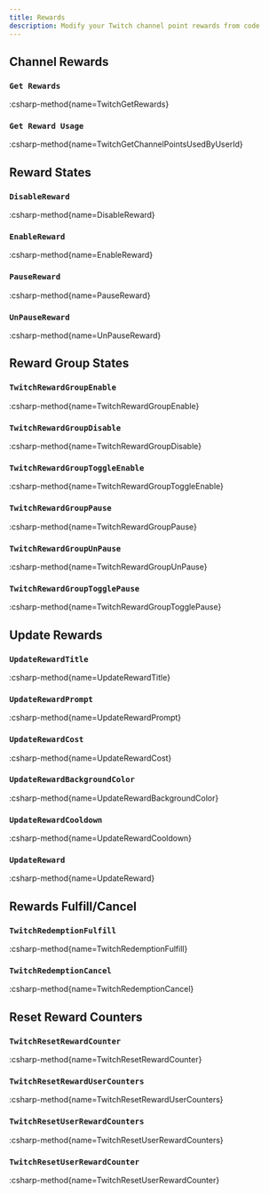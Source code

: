 ```yaml
---
title: Rewards
description: Modify your Twitch channel point rewards from code
---
```


## Channel Rewards
### `Get Rewards`
:csharp-method{name=TwitchGetRewards}

### `Get Reward Usage`
:csharp-method{name=TwitchGetChannelPointsUsedByUserId}

## Reward States
### `DisableReward`
:csharp-method{name=DisableReward}

### `EnableReward`
:csharp-method{name=EnableReward}

### `PauseReward`
:csharp-method{name=PauseReward}

### `UnPauseReward`
:csharp-method{name=UnPauseReward}

## Reward Group States
### `TwitchRewardGroupEnable`
:csharp-method{name=TwitchRewardGroupEnable}

### `TwitchRewardGroupDisable`
:csharp-method{name=TwitchRewardGroupDisable}

### `TwitchRewardGroupToggleEnable`
:csharp-method{name=TwitchRewardGroupToggleEnable}

### `TwitchRewardGroupPause`
:csharp-method{name=TwitchRewardGroupPause}

### `TwitchRewardGroupUnPause`
:csharp-method{name=TwitchRewardGroupUnPause}

### `TwitchRewardGroupTogglePause`
:csharp-method{name=TwitchRewardGroupTogglePause}

## Update Rewards
### `UpdateRewardTitle`
:csharp-method{name=UpdateRewardTitle}

### `UpdateRewardPrompt`
:csharp-method{name=UpdateRewardPrompt}

### `UpdateRewardCost`
:csharp-method{name=UpdateRewardCost}

### `UpdateRewardBackgroundColor`
:csharp-method{name=UpdateRewardBackgroundColor}

### `UpdateRewardCooldown`
:csharp-method{name=UpdateRewardCooldown}

### `UpdateReward`
:csharp-method{name=UpdateReward}

## Rewards Fulfill/Cancel
### `TwitchRedemptionFulfill`
:csharp-method{name=TwitchRedemptionFulfill}

### `TwitchRedemptionCancel`
:csharp-method{name=TwitchRedemptionCancel}

## Reset Reward Counters
### `TwitchResetRewardCounter`
:csharp-method{name=TwitchResetRewardCounter}

### `TwitchResetRewardUserCounters`
:csharp-method{name=TwitchResetRewardUserCounters}

### `TwitchResetUserRewardCounters`
:csharp-method{name=TwitchResetUserRewardCounters}

### `TwitchResetUserRewardCounter`
:csharp-method{name=TwitchResetUserRewardCounter}